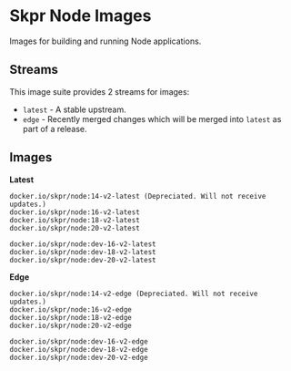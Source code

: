 Skpr Node Images
================

Images for building and running Node applications.

## Streams

This image suite provides 2 streams for images:

* `latest` - A stable upstream.
* `edge` - Recently merged changes which will be merged into `latest` as part of a release.

## Images

**Latest**

```
docker.io/skpr/node:14-v2-latest (Depreciated. Will not receive updates.)
docker.io/skpr/node:16-v2-latest
docker.io/skpr/node:18-v2-latest
docker.io/skpr/node:20-v2-latest

docker.io/skpr/node:dev-16-v2-latest
docker.io/skpr/node:dev-18-v2-latest
docker.io/skpr/node:dev-20-v2-latest
```

**Edge**

```
docker.io/skpr/node:14-v2-edge (Depreciated. Will not receive updates.)
docker.io/skpr/node:16-v2-edge
docker.io/skpr/node:18-v2-edge
docker.io/skpr/node:20-v2-edge

docker.io/skpr/node:dev-16-v2-edge
docker.io/skpr/node:dev-18-v2-edge
docker.io/skpr/node:dev-20-v2-edge
```

